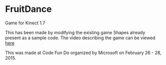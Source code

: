 # FruitDance
Game for Kinect 1.7

This has been made by modifying the existing game Shapes already present as a sample code. 
The video describing the game can be viewed [here](https://drive.google.com/file/d/0ByxrfDWWLPiSa0JJVzg3R2g3TkE/view?usp=sharing)

This was made at Code Fun Do organized by Microsoft on February 26 - 28, 2015.
